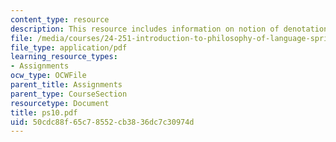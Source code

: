 ```yaml
---
content_type: resource
description: This resource includes information on notion of denotation.
file: /media/courses/24-251-introduction-to-philosophy-of-language-spring-2006/50cdc88f65c78552cb3836dc7c30974d_ps10.pdf
file_type: application/pdf
learning_resource_types:
- Assignments
ocw_type: OCWFile
parent_title: Assignments
parent_type: CourseSection
resourcetype: Document
title: ps10.pdf
uid: 50cdc88f-65c7-8552-cb38-36dc7c30974d
---
```

